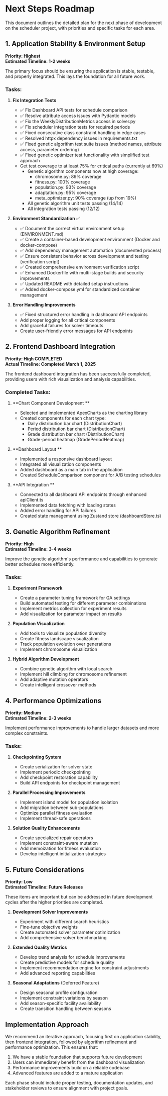 # Next Steps Roadmap

This document outlines the detailed plan for the next phase of development on the scheduler project, with priorities and specific tasks for each area.

## 1. Application Stability & Environment Setup

**Priority: Highest**  
**Estimated Timeline: 1-2 weeks**

The primary focus should be ensuring the application is stable, testable, and properly integrated. This lays the foundation for all future work.

### Tasks:

1. **Fix Integration Tests**
   - ✅ Fix Dashboard API tests for schedule comparison
   - ✅ Resolve attribute access issues with Pydantic models
   - ✅ Fix the WeeklyDistributionMetrics access in solver.py 
   - ✅ Fix scheduler integration tests for required periods
   - ✅ Fixed consecutive class constraint handling in edge cases
   - ✅ Resolved httpx dependency issues in requirements.txt
   - ✅ Fixed genetic algorithm test suite issues (method names, attribute access, parameter ordering)
   - ✅ Fixed genetic optimizer test functionality with simplified test approach
   - Get test coverage to at least 75% for critical paths (currently at 69%)
     - Genetic algorithm components now at high coverage:
       - chromosome.py: 89% coverage
       - fitness.py: 100% coverage  
       - population.py: 93% coverage
       - adaptation.py: 95% coverage
       - meta_optimizer.py: 90% coverage (up from 19%)
     - All genetic algorithm unit tests passing (14/14)
     - All integration tests passing (12/12)

2. **Environment Standardization** ✅
   - ✅ Document the correct virtual environment setup (ENVIRONMENT.md)
   - ✅ Create a container-based development environment (Docker and docker-compose)
   - ✅ Add dependency management automation (documented process)
   - ✅ Ensure consistent behavior across development and testing (verification script)
   - ✅ Created comprehensive environment verification script
   - ✅ Enhanced Dockerfile with multi-stage builds and security improvements
   - ✅ Updated README with detailed setup instructions
   - ✅ Added docker-compose.yml for standardized container management

3. **Error Handling Improvements**
   - ✅ Fixed structured error handling in dashboard API endpoints
   - Add proper logging for all critical components
   - Add graceful failures for solver timeouts
   - Create user-friendly error messages for API endpoints

## 2. Frontend Dashboard Integration 

**Priority: ~~High~~ COMPLETED**  
**Actual Timeline: Completed March 1, 2025**

The frontend dashboard integration has been successfully completed, providing users with rich visualization and analysis capabilities.

### Completed Tasks:

1. **Chart Component Development **
   - Selected and implemented ApexCharts as the charting library
   - Created components for each chart type:
     - Daily distribution bar chart (DistributionChart)
     - Period distribution bar chart (DistributionChart)
     - Grade distribution bar chart (DistributionChart)
     - Grade-period heatmap (GradePeriodHeatmap)

2. **Dashboard Layout **
   - Implemented a responsive dashboard layout
   - Integrated all visualization components
   - Added dashboard as a main tab in the application
   - Created ScheduleComparison component for A/B testing schedules

3. **API Integration **
   - Connected to all dashboard API endpoints through enhanced apiClient.ts
   - Implemented data fetching with loading states
   - Added error handling for API failures
   - Created state management using Zustand store (dashboardStore.ts)

## 3. Genetic Algorithm Refinement

**Priority: High**  
**Estimated Timeline: 3-4 weeks**

Improve the genetic algorithm's performance and capabilities to generate better schedules more efficiently.

### Tasks:

1. **Experiment Framework**
   - Create a parameter tuning framework for GA settings
   - Build automated testing for different parameter combinations
   - Implement metrics collection for experiment results
   - Add visualization for parameter impact on results

2. **Population Visualization**
   - Add tools to visualize population diversity
   - Create fitness landscape visualization
   - Track population evolution over generations
   - Implement chromosome visualization

3. **Hybrid Algorithm Development**
   - Combine genetic algorithm with local search
   - Implement hill climbing for chromosome refinement
   - Add adaptive mutation operators
   - Create intelligent crossover methods

## 4. Performance Optimizations

**Priority: Medium**  
**Estimated Timeline: 2-3 weeks**

Implement performance improvements to handle larger datasets and more complex constraints.

### Tasks:

1. **Checkpointing System**
   - Create serialization for solver state
   - Implement periodic checkpointing
   - Add checkpoint restoration capability
   - Build API endpoints for checkpoint management

2. **Parallel Processing Improvements**
   - Implement island model for population isolation
   - Add migration between sub-populations
   - Optimize parallel fitness evaluation
   - Implement thread-safe operations

3. **Solution Quality Enhancements**
   - Create specialized repair operators
   - Implement constraint-aware mutation
   - Add memoization for fitness evaluation
   - Develop intelligent initialization strategies

## 5. Future Considerations

**Priority: Low**  
**Estimated Timeline: Future Releases**

These items are important but can be addressed in future development cycles after the higher priorities are completed.

1. **Development Solver Improvements**
   - Experiment with different search heuristics
   - Fine-tune objective weights
   - Create automated solver parameter optimization
   - Add comprehensive solver benchmarking

2. **Extended Quality Metrics**
   - Develop trend analysis for schedule improvements
   - Create predictive models for schedule quality
   - Implement recommendation engine for constraint adjustments
   - Add advanced reporting capabilities

3. **Seasonal Adaptations** (Deferred Feature)
   - Design seasonal profile configuration
   - Implement constraint variations by season
   - Add season-specific facility availability
   - Create transition handling between seasons

## Implementation Approach

We recommend an iterative approach, focusing first on application stability, then frontend integration, followed by algorithm refinement and performance optimization. This ensures that:

1. We have a stable foundation that supports future development
2. Users can immediately benefit from the dashboard visualization
3. Performance improvements build on a reliable codebase
4. Advanced features are added to a mature application

Each phase should include proper testing, documentation updates, and stakeholder reviews to ensure alignment with project goals.